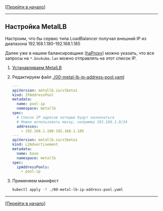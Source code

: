 [[Перейти в начало](../README.md)]

---

## Настройка MetalLB

Настроим, что бы сервис типа LoadBalancer получал внешний IP из диапазона 192.168.1.180-192.168.1.185

Далее уже в нашем балансировщике ([haProxy](../02-haProxy/README.md)) можно указать, 
что все запросы на `*.bnvkube.lan` можно отправлять на этот список IP.

1. [Устанавливаем MetalLB](../install-metal-lb/README.md)
2. Редактируем файл [./00-metal-lb-ip-address-pool.yaml](./00-metal-lb-ip-address-pool.yaml)
    ```yaml
    ---
    apiVersion: metallb.io/v1beta1
    kind: IPAddressPool
    metadata:
      name: pool-ip
      namespace: metallb
    spec:
      # Список IP адресов которые будут назначаться
      # Можно использовать маску, например 192.168.1.0/24
      addresses:
        - 192.168.1.180-192.168.1.185  
    ---
    apiVersion: metallb.io/v1beta1
    kind: L2Advertisement
    metadata:
      name: base
      namespace: metallb
    spec:
      ipAddressPools:
        - pool-ip
    ```

3. Применяем манифест
    ```bash
    kubectl apply -f ./00-metal-lb-ip-address-pool.yaml
    ```

---

[[Перейти в начало](../README.md)]